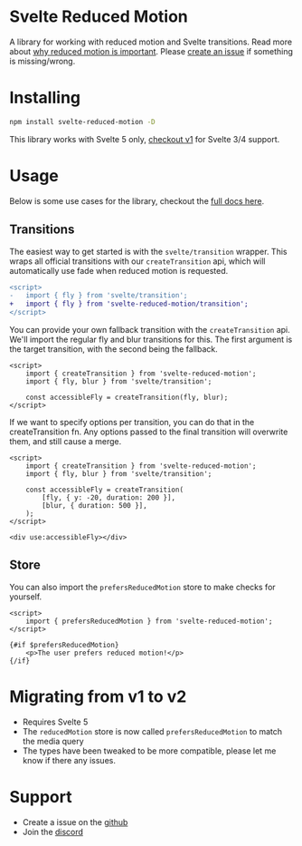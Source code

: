 # Svelte Reduced Motion

A library for working with reduced motion and Svelte transitions. Read more about [why reduced motion is important](https://ghostdev.xyz/posts/working-with-reduced-motion-in-svelte/). Please [create an issue](https://github.com/ghostdevv/svelte-reduced-motion/issues/new) if something is missing/wrong.

# Installing

```sh
npm install svelte-reduced-motion -D
```

This library works with Svelte 5 only, [checkout v1](https://www.npmjs.com/package/svelte-reduced-motion/v/1.1.1) for Svelte 3/4 support.

# Usage

Below is some use cases for the library, checkout the [full docs here](https://svelte-reduced-motion.willow.codes).

## Transitions

The easiest way to get started is with the `svelte/transition` wrapper. This wraps all official transitions with our `createTransition` api, which will automatically use fade when reduced motion is requested.

```diff
<script>
-	import { fly } from 'svelte/transition';
+	import { fly } from 'svelte-reduced-motion/transition';
</script>
```

You can provide your own fallback transition with the `createTransition` api. We'll import the regular fly and blur transitions for this. The first argument is the target transition, with the second being the fallback.

```svelte
<script>
	import { createTransition } from 'svelte-reduced-motion';
	import { fly, blur } from 'svelte/transition';

	const accessibleFly = createTransition(fly, blur);
</script>
```

If we want to specify options per transition, you can do that in the createTransition fn. Any options passed to the final transition will overwrite them, and still cause a merge.

```svelte
<script>
	import { createTransition } from 'svelte-reduced-motion';
	import { fly, blur } from 'svelte/transition';

	const accessibleFly = createTransition(
		[fly, { y: -20, duration: 200 }],
		[blur, { duration: 500 }],
	);
</script>

<div use:accessibleFly></div>
```

## Store

You can also import the `prefersReducedMotion` store to make checks for yourself.

```svelte
<script>
	import { prefersReducedMotion } from 'svelte-reduced-motion';
</script>

{#if $prefersReducedMotion}
	<p>The user prefers reduced motion!</p>
{/if}
```

# Migrating from v1 to v2

-   Requires Svelte 5
-   The `reducedMotion` store is now called `prefersReducedMotion` to match the media query
-   The types have been tweaked to be more compatible, please let me know if there any issues.

# Support

-   Create a issue on the [github](https://github.com/ghostdevv/svelte-reduced-motion/issues/new)
-   Join the [discord](https://discord.gg/2Vd4wAjJnm)<br>
